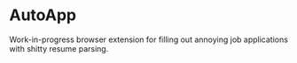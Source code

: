 # AutoApp
Work-in-progress browser extension for filling out annoying job applications with shitty resume parsing.
